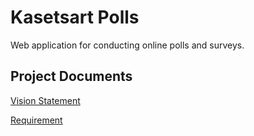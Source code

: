 # Kasetsart Polls
Web application for conducting online polls and surveys.

## Project Documents

[Vision Statement](../../wiki/Vision%20Statement)

[Requirement](../../wiki/Requirement)
